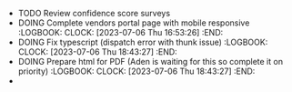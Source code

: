 - TODO Review confidence score surveys
- DOING Complete vendors portal page with mobile responsive
  :LOGBOOK:
  CLOCK: [2023-07-06 Thu 16:53:26]
  :END:
- DOING Fix typescript (dispatch error with thunk issue)
  :LOGBOOK:
  CLOCK: [2023-07-06 Thu 18:43:27]
  :END:
- DOING Prepare html for PDF  (Aden is waiting for this so complete it on priority)
  :LOGBOOK:
  CLOCK: [2023-07-06 Thu 18:43:27]
  :END:
-